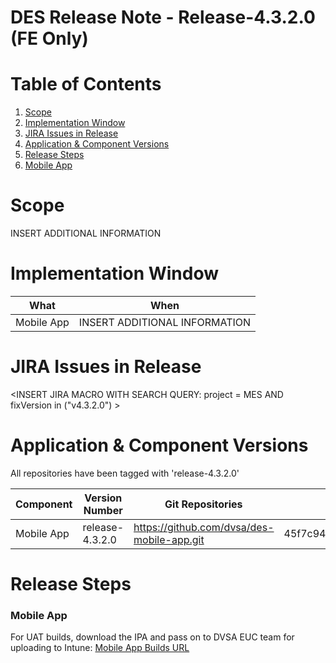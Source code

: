 
# DES Release Note - Release-4.3.2.0 (FE Only)
# Table of Contents
1. [Scope](#Scope)
2. [Implementation Window](#Implementation-Window)
3. [JIRA Issues in Release](#JIRA-Issues-in-Release)
4. [Application & Component Versions](#Application-&-Component-Versions)
5. [Release Steps](#Release-Steps)
1. [Mobile App](#Mobile-App)

# Scope
INSERT ADDITIONAL INFORMATION

# Implementation Window

| What | When |
| --- | --- |
| Mobile App | INSERT ADDITIONAL INFORMATION |

# JIRA Issues in Release
<INSERT JIRA MACRO WITH SEARCH QUERY: 
project = MES AND fixVersion in ("v4.3.2.0") >

# Application & Component Versions
All repositories have been tagged with 'release-4.3.2.0'

| Component | Version Number | Git Repositories | Git Commit |
| --- | --- | --- | --- |
| Mobile App | release-4.3.2.0 | https://github.com/dvsa/des-mobile-app.git | 45f7c94116093630bf06e6240eb4121e955945e1 |

# Release Steps
### Mobile App
For UAT builds, download the IPA and pass on to DVSA EUC team for uploading to Intune:
[Mobile App Builds URL](http://jenkins.mobile.mgmt.mes.dvsacloud.uk:8080/job/des_mobile-app_build/)
